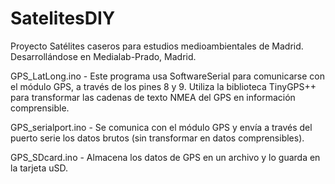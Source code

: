 # SatelitesDIY
Proyecto Satélites caseros para estudios medioambientales de Madrid. Desarrollándose en Medialab-Prado, Madrid.

GPS_LatLong.ino -  Este programa usa SoftwareSerial para comunicarse con el módulo GPS, a través de los pines 8 y 9.
  Utiliza la biblioteca TinyGPS++ para transformar las cadenas de texto NMEA del GPS en información
  comprensible.
  
GPS_serialport.ino - Se comunica con el módulo GPS y envía a través del puerto serie los datos brutos (sin transformar en datos comprensibles).

GPS_SDcard.ino - Almacena los datos de GPS en un archivo y lo guarda en la tarjeta uSD.
